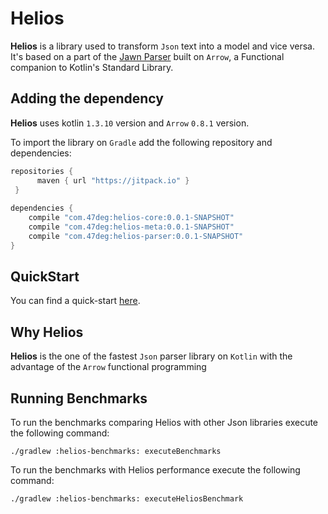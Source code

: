 # Helios

**Helios** is a library used to transform `Json` text into a model and vice versa. 
It's based on a part of the [Jawn Parser](https://github.com/non/jawn) built on `Arrow`, 
a Functional companion to Kotlin's Standard Library.

## Adding the dependency

**Helios** uses kotlin `1.3.10` version and `Arrow` `0.8.1` version.

To import the library on `Gradle` add the following repository and dependencies:

```groovy
repositories {
      maven { url "https://jitpack.io" }
 }
 
dependencies {
    compile "com.47deg:helios-core:0.0.1-SNAPSHOT"
    compile "com.47deg:helios-meta:0.0.1-SNAPSHOT"
    compile "com.47deg:helios-parser:0.0.1-SNAPSHOT"
}
```

## QuickStart

You can find a quick-start [here](helios-docs/docs/docs/quickstart/README.md).

## Why Helios

**Helios** is the one of the fastest `Json` parser library on `Kotlin` 
with the advantage of the `Arrow` functional programming

## Running Benchmarks

To run the benchmarks comparing Helios with other Json libraries execute the following command:

`./gradlew :helios-benchmarks: executeBenchmarks`

To run the benchmarks with Helios performance execute the following command:

`./gradlew :helios-benchmarks: executeHeliosBenchmark`
